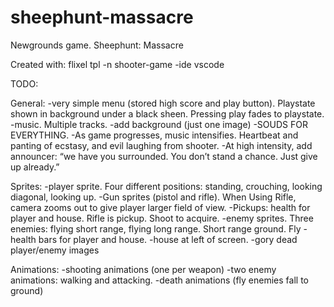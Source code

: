 # sheephunt-massacre
Newgrounds game. Sheephunt: Massacre

Created with: flixel tpl -n shooter-game -ide vscode

TODO:

General:
-very simple menu (stored high score and play button). Playstate shown in background under a black sheen. Pressing play fades to playstate. 
-music. Multiple tracks. 
-add background (just one image)
-SOUDS FOR EVERYTHING.
-As game progresses, music intensifies. Heartbeat and panting of ecstasy, and evil laughing from shooter. 
-At high intensity, add announcer: “we have you surrounded. You don’t stand a chance. Just give up already.”

Sprites:
-player sprite. Four different positions: standing, crouching, looking diagonal, looking up. 
-Gun sprites (pistol and rifle). When Using Rifle, camera zooms out to give player larger field of view. 
-Pickups: health for player and house. Rifle is pickup. Shoot to acquire.
-enemy sprites. Three enemies: flying short range, flying long range. Short range ground. Fly 
-health bars for player and house. 
-house at left of screen.
-gory dead player/enemy images

Animations:
-shooting animations (one per weapon)
-two enemy animations: walking and attacking.
-death animations (fly enemies fall to ground)
